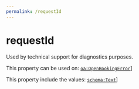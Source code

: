```yaml
---
permalink: /requestId
---
```


# requestId
Used by technical support for diagnostics purposes.

This property can be used on: [`oa:OpenBookingError`](https://openactive.io/OpenBookingError)]

This property include the values: [`schema:Text`](https://schema.org/Text)]
